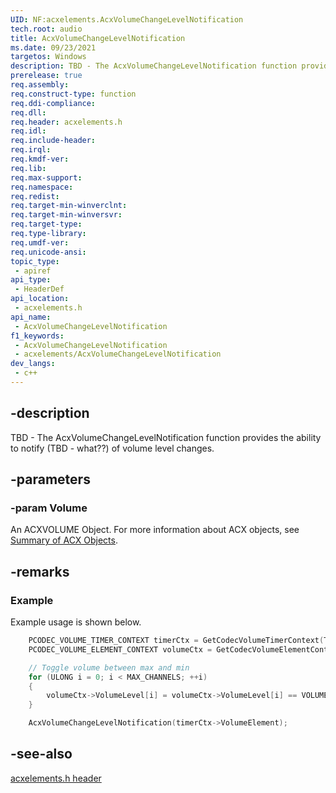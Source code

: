 ```yaml
---
UID: NF:acxelements.AcxVolumeChangeLevelNotification
tech.root: audio 
title: AcxVolumeChangeLevelNotification
ms.date: 09/23/2021
targetos: Windows
description: TBD - The AcxVolumeChangeLevelNotification function provides the ability to notify TBD of volume level changes.
prerelease: true
req.assembly: 
req.construct-type: function
req.ddi-compliance: 
req.dll: 
req.header: acxelements.h
req.idl: 
req.include-header: 
req.irql: 
req.kmdf-ver: 
req.lib: 
req.max-support: 
req.namespace: 
req.redist: 
req.target-min-winverclnt: 
req.target-min-winversvr: 
req.target-type: 
req.type-library: 
req.umdf-ver: 
req.unicode-ansi: 
topic_type:
 - apiref
api_type:
 - HeaderDef
api_location:
 - acxelements.h
api_name:
 - AcxVolumeChangeLevelNotification
f1_keywords:
 - AcxVolumeChangeLevelNotification
 - acxelements/AcxVolumeChangeLevelNotification
dev_langs:
 - c++
---
```


## -description

TBD - The AcxVolumeChangeLevelNotification function provides the ability to notify (TBD - what??) of volume level changes.

## -parameters

### -param Volume

An ACXVOLUME Object.  For more information about ACX objects, see [Summary of ACX Objects](/windows-hardware/drivers/audio/acx-summary-of-objects). 

## -remarks

### Example

Example usage is shown below.

```cpp
    PCODEC_VOLUME_TIMER_CONTEXT timerCtx = GetCodecVolumeTimerContext(Timer);
    PCODEC_VOLUME_ELEMENT_CONTEXT volumeCtx = GetCodecVolumeElementContext(timerCtx->VolumeElement);

    // Toggle volume between max and min
    for (ULONG i = 0; i < MAX_CHANNELS; ++i)
    {
        volumeCtx->VolumeLevel[i] = volumeCtx->VolumeLevel[i] == VOLUME_LEVEL_MAXIMUM ? VOLUME_LEVEL_MINIMUM : VOLUME_LEVEL_MAXIMUM;
    }

    AcxVolumeChangeLevelNotification(timerCtx->VolumeElement);
```

## -see-also

[acxelements.h header](index.md)

